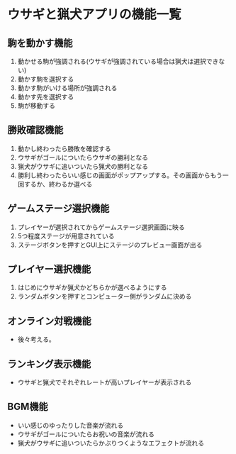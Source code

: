 # ウサギと猟犬アプリの機能一覧
## 駒を動かす機能
1. 動かせる駒が強調される(ウサギが強調されている場合は猟犬は選択できない)
2. 動かす駒を選択する
3. 動かす駒がいける場所が強調される
4. 動かす先を選択する
5. 駒が移動する
## 勝敗確認機能
1. 動かし終わったら勝敗を確認する
2. ウサギがゴールについたらウサギの勝利となる
3. 猟犬がウサギに追いついたら猟犬の勝利となる
4. 勝利し終わったらいい感じの画面がポップアップする。その画面からもう一回するか、終わるか選べる
## ゲームステージ選択機能
1. プレイヤーが選択されてからゲームステージ選択画面に映る
2. 5つ程度ステージが用意されている
3. ステージボタンを押すとGUI上にステージのプレビュー画面が出る
## プレイヤー選択機能
1. はじめにウサギか猟犬かどちらかが選べるようにする
2. ランダムボタンを押すとコンピューター側がランダムに決める
## オンライン対戦機能
- 後々考える。
## ランキング表示機能
- ウサギと猟犬でそれぞれレートが高いプレイヤーが表示される
## BGM機能
- いい感じのゆったりした音楽が流れる
- ウサギがゴールについたらお祝いの音楽が流れる
- 猟犬がウサギに追いついたらかぶりつくようなエフェクトが流れる